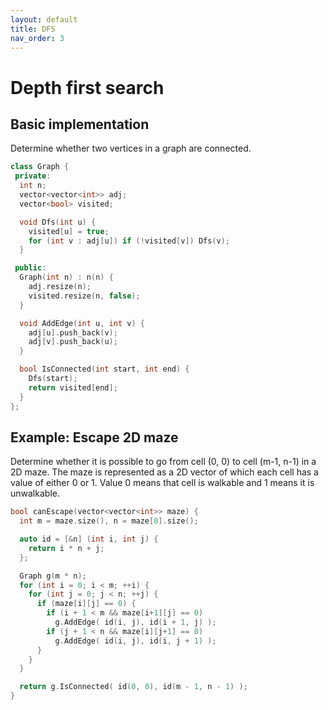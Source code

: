```yaml
---
layout: default 
title: DFS
nav_order: 3
---
```

# Depth first search

## Basic implementation
Determine whether two vertices in a graph are connected.
```cpp
class Graph {
 private:
  int n;
  vector<vector<int>> adj;
  vector<bool> visited;

  void Dfs(int u) {
    visited[u] = true;
    for (int v : adj[u]) if (!visited[v]) Dfs(v);
  }

 public:
  Graph(int n) : n(n) {
    adj.resize(n);
    visited.resize(n, false);
  }

  void AddEdge(int u, int v) {
    adj[u].push_back(v);
    adj[v].push_back(u);
  }

  bool IsConnected(int start, int end) {
    Dfs(start);
    return visited[end];
  }
};
```

## Example: Escape 2D maze
Determine whether it is possible to go from cell (0, 0) to cell (m-1, n-1) in a 2D maze. The maze is represented as a 2D vector of which each cell has a value of either 0 or 1. Value 0 means that cell is walkable and 1 means it is unwalkable.
```cpp
bool canEscape(vector<vector<int>> maze) {
  int m = maze.size(), n = maze[0].size();

  auto id = [&n] (int i, int j) {
    return i * n + j;
  };

  Graph g(m * n);
  for (int i = 0; i < m; ++i) {
    for (int j = 0; j < n; ++j) {
      if (maze[i][j] == 0) {
        if (i + 1 < m && maze[i+1][j] == 0)
          g.AddEdge( id(i, j), id(i + 1, j) );
        if (j + 1 < n && maze[i][j+1] == 0)
          g.AddEdge( id(i, j), id(i, j + 1) );
      }
    }
  }

  return g.IsConnected( id(0, 0), id(m - 1, n - 1) );
}
```